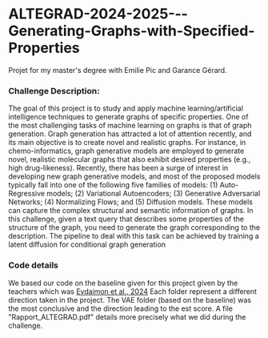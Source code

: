 # ALTEGRAD-2024-2025---Generating-Graphs-with-Specified-Properties
Projet for my master's degree with Emilie Pic and Garance Gérard. 

### Challenge Description: 
The goal of this project is to study and apply machine learning/artificial intelligence techniques
to generate graphs of specific properties. One of the most challenging tasks of machine learning
on graphs is that of graph generation. Graph generation has attracted a lot of attention recently,
and its main objective is to create novel and realistic graphs. For instance, in chemo-informatics,
graph generative models are employed to generate novel, realistic molecular graphs that also
exhibit desired properties (e.g., high drug-likeness). Recently, there has been a surge of interest
in developing new graph generative models, and most of the proposed models typically fall into
one of the following five families of models: (1) Auto-Regressive models; (2) Variational
Autoencoders; (3) Generative Adversarial Networks; (4) Normalizing Flows; and (5) Diffusion
models. These models can capture the complex
structural and semantic information of graphs. In this challenge, given a text query that
describes some properties of the structure of the graph, you need to generate the graph
corresponding to the description. The pipeline to deal with this task can be achieved by training
a latent diffusion for conditional graph generation

### Code details 
We based our code on the baseline given for this project given by the teachers which was [Evdaimon et al., 2024](https://arxiv.org/pdf/2403.01535)
Each folder represent a different direction taken in the project. The VAE folder (based on the baseline) was the most conclusive and the direction leading to the est score. 
A file "Rapport_ALTEGRAD.pdf" details more precisely what we did during the challenge. 
